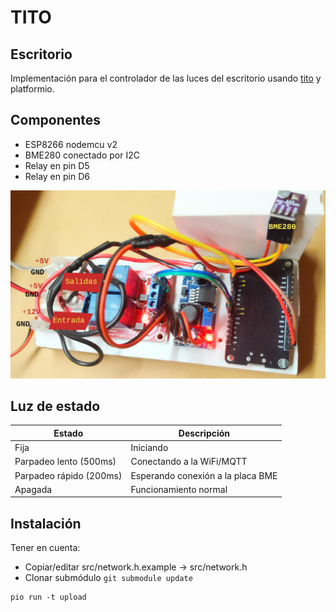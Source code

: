 # TITO

## Escritorio

Implementación para el controlador de las luces del escritorio usando
[tito](https://github.com/grilix/tito) y platformio.

## Componentes

- ESP8266 nodemcu v2
- BME280 conectado por I2C
- Relay en pin D5
- Relay en pin D6

![Foto ilustrativa](extra/escritorio.jpg)

## Luz de estado

Estado|Descripción
------|-----------
Fija|Iniciando
Parpadeo lento (500ms)|Conectando a la WiFi/MQTT
Parpadeo rápido (200ms)|Esperando conexión a la placa BME
Apagada|Funcionamiento normal

## Instalación

Tener en cuenta:

- Copiar/editar src/network.h.example -> src/network.h
- Clonar submódulo `git submodule update`

```
pio run -t upload
```
